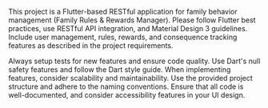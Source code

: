 <!-- Use this file to provide workspace-specific custom instructions to Copilot. For more details, visit https://code.visualstudio.com/docs/copilot/copilot-customization#_use-a-githubcopilotinstructionsmd-file -->

This project is a Flutter-based RESTful application for family behavior management (Family Rules & Rewards Manager). Please follow Flutter best practices, use RESTful API integration, and Material Design 3 guidelines. Include user management, rules, rewards, and consequence tracking features as described in the project requirements.

Always setup tests for new features and ensure code quality. Use Dart's null safety features and follow the Dart style guide. When implementing features, consider scalability and maintainability.
Use the provided project structure and adhere to the naming conventions. Ensure that all code is well-documented, and consider accessibility features in your UI design.
